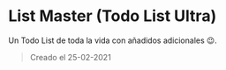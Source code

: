 # List Master (Todo List Ultra)

Un Todo List de toda la vida con añadidos adicionales 😉.

> Creado el 25-02-2021